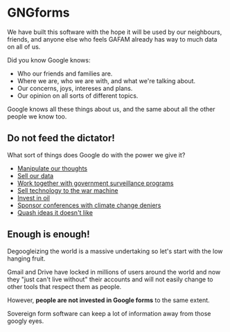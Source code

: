 # GNGforms

We have built this software with the hope it will be used by our neighbours, friends, and anyone else who feels GAFAM already has way to much data on all of us.

Did you know Google knows:

* Who our friends and families are.
* Where we are, who we are with, and what we're talking about.
* Our concerns, joys, intereses and plans.
* Our opinion on all sorts of different topics.

Google knows all these things about us, and the same about all the other people we know too.

## Do not feed the dictator!

What sort of things does Google do with the power we give it?

* [Manipulate our thoughts](https://spreadprivacy.com/google-filter-bubble-study/)
* [Sell our data](https://www.eff.org/deeplinks/2020/03/google-says-it-doesnt-sell-your-data-heres-how-company-shares-monetizes-and)
* [Work together with government surveillance programs](https://en.wikipedia.org/wiki/PRISM_(surveillance_program))
* [Sell technology to the war machine](https://www.theguardian.com/technology/2018/mar/07/google-ai-us-department-of-defense-military-drone-project-maven-tensorflow)
* [Invest in oil](https://hooktube.com/watch?v=v3n8txX3144)
* [Sponsor conferences with climate change deniers](https://www.theguardian.com/environment/2019/oct/11/google-contributions-climate-change-deniers)
* [Quash ideas it doesn't like](https://gizmodo.com/yes-google-uses-its-power-to-quash-ideas-it-doesn-t-li-1798646437)

## Enough is enough!

Degoogleizing the world is a massive undertaking so let's start with the low hanging fruit.

Gmail and Drive have locked in millions of users around the world and now they "just can't live without" their accounts and will not easily change to other tools that respect them as people.

However, **people are not invested in Google forms** to the same extent.

Sovereign form software can keep a lot of information away from those googly eyes.
